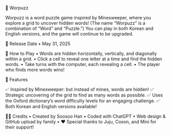 🧩 Worpuzz

Worpuzz is a word puzzle game inspired by Minesweeper, where you explore a grid to uncover hidden words!
(The name “Worpuzz” is a combination of “Word” and “Puzzle.”)
You can play in both Korean and English versions, and the game will continue to be upgraded.

📅 Release Date
	•	May 31, 2025

🔎 How to Play
	•	Words are hidden horizontally, vertically, and diagonally within a grid.
	•	Click a cell to reveal one letter at a time and find the hidden words.
	•	Take turns with the computer, each revealing a cell.
	•	The player who finds more words wins!

🎯 Features

✅ Inspired by Minesweeper: but instead of mines, words are hidden!
✅ Strategic uncovering of the grid to find as many words as possible.
✅ Uses the Oxford dictionary’s word difficulty levels for an engaging challenge.
✅ Both Korean and English versions available!

👨‍💻 Credits
	•	Created by Soosoo Han
	•	Coded with ChatGPT
	•	Web design & GitHub upload by family
	•	❤️ Special thanks to Juju, Coxon, and Mini for their support!
